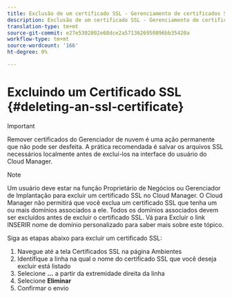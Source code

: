 ```yaml
---
title: Exclusão de um certificado SSL - Gerenciamento de certificados SSL
description: Exclusão de um certificado SSL - Gerenciamento de certificados SSL
translation-type: tm+mt
source-git-commit: e27e5302802e68dce2a5713626950896bb35420a
workflow-type: tm+mt
source-wordcount: '166'
ht-degree: 0%

---
```



# Excluindo um Certificado SSL {#deleting-an-ssl-certificate}

>[!IMPORTANT]
>Remover certificados do Gerenciador de nuvem é uma ação permanente que não pode ser desfeita. A prática recomendada é salvar os arquivos SSL necessários localmente antes de excluí-los na interface do usuário do Cloud Manager.

>[!NOTE]
>Um usuário deve estar na função Proprietário de Negócios ou Gerenciador de Implantação para excluir um certificado SSL no Cloud Manager. O Cloud Manager não permitirá que você exclua um certificado SSL que tenha um ou mais domínios associados a ele.  Todos os domínios associados devem ser excluídos antes de excluir o certificado SSL. Vá para Excluir o link INSERIR nome de domínio personalizado para saber mais sobre este tópico.

Siga as etapas abaixo para excluir um certificado SSL:

1. Navegue até a tela Certificados SSL na página Ambientes
1. Identifique a linha na qual o nome do certificado SSL que você deseja excluir está listado
1. Selecione **...** a partir da extremidade direita da linha
1. Selecione **Eliminar**
1. Confirmar o envio
